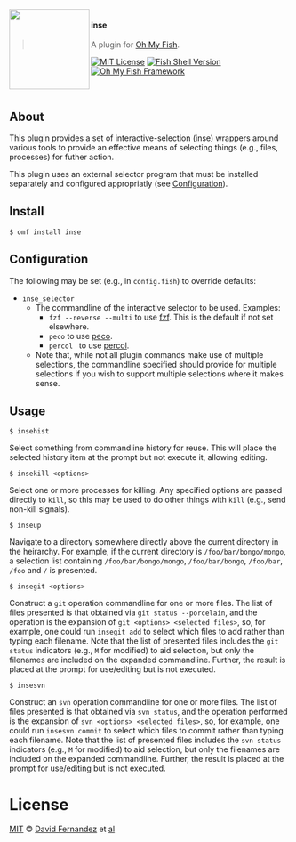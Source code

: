 <img src="https://cdn.rawgit.com/oh-my-fish/oh-my-fish/e4f1c2e0219a17e2c748b824004c8d0b38055c16/docs/logo.svg" align="left" width="144px" height="144px"/>

#### inse
> A plugin for [Oh My Fish][omf-link].

[![MIT License](https://img.shields.io/badge/license-MIT-007EC7.svg?style=flat-square)](/LICENSE)
[![Fish Shell Version](https://img.shields.io/badge/fish-v2.2.0-007EC7.svg?style=flat-square)](https://fishshell.com)
[![Oh My Fish Framework](https://img.shields.io/badge/Oh%20My%20Fish-Framework-007EC7.svg?style=flat-square)](https://www.github.com/oh-my-fish/oh-my-fish)

<br/>

## About

This plugin provides a set of interactive-selection (inse) wrappers around various tools to provide an effective means of selecting things (e.g., files, processes) for futher action.

This plugin uses an external selector program that must be installed separately and configured appropriatly (see [Configuration](#Configuration)).


## Install

```fish
$ omf install inse
```

## Configuration

The following may be set (e.g., in `config.fish`) to override defaults:

* `inse_selector`
  * The commandline of the interactive selector to be used. Examples:
    * `fzf --reverse --multi` to use [fzf](https://github.com/junegunn/fzf). This is the default if not set elsewhere.
    * `peco` to use [peco](https://github.com/peco/peco).
    * `percol ` to use [percol](https://github.com/mooz/percol).
  * Note that, while not all plugin commands make use of multiple selections, the commandline specified should provide for multiple selections if you wish to support multiple selections where it makes sense.


## Usage

```fish
$ insehist
```

Select something from commandline history for reuse. This will place the selected history item at the prompt but not execute it, allowing editing.


```fish
$ insekill <options>
```

Select one or more processes for killing. Any specified options are passed directly to `kill`, so this may be used to do other things with `kill` (e.g., send non-kill signals).


```fish
$ inseup
```

Navigate to a directory somewhere directly above the current directory in the heirarchy. For example, if the current directory is `/foo/bar/bongo/mongo`, a selection list containing `/foo/bar/bongo/mongo`, `/foo/bar/bongo`, `/foo/bar`, `/foo` and `/` is presented.


```fish
$ insegit <options>
```

Construct a `git` operation commandline for one or more files. The list of files presented is that obtained via `git status --porcelain`, and the operation is the expansion of `git <options> <selected files>`, so, for example, one could run `insegit add` to select which files to add rather than typing each filename. Note that the list of presented files includes the `git status` indicators (e.g., `M` for modified) to aid selection, but only the filenames are included on the expanded commandline. Further, the result is placed at the prompt for use/editing but is not executed.




```fish
$ insesvn
```

Construct an `svn` operation commandline for one or more files. The list of files presented is that obtained via `svn status`, and the operation performed is the expansion of `svn <options> <selected files>`, so, for example, one could run `insesvn commit` to select which files to commit rather than typing each filename. Note that the list of presented files includes the `svn status` indicators (e.g., `M` for modified) to aid selection, but only the filenames are included on the expanded commandline. Further, the result is placed at the prompt for use/editing but is not executed.



# License

[MIT][mit] © [David Fernandez][author] et [al][contributors]


[mit]:            https://opensource.org/licenses/MIT
[author]:         https://github.com/{{USER}}
[contributors]:   https://github.com/{{USER}}/plugin-inse/graphs/contributors
[omf-link]:       https://www.github.com/oh-my-fish/oh-my-fish

[license-badge]:  https://img.shields.io/badge/license-MIT-007EC7.svg?style=flat-square
